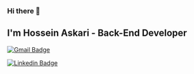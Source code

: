 ### Hi there 👋
## I'm Hossein Askari - Back-End Developer


[![Gmail Badge](https://img.shields.io/badge/Hossein%20Askari-D14836?style=for-the-badge&logo=gmail&logoColor=white&link=mailto:h.askari.16@gmail.com)](mailto:h.askari.16@gmail.com) 

[![Linkedin Badge](https://img.shields.io/badge/-Hossein%20Askari-0077b5?style=flat&logo=Linkedin&logoColor=white&link=https://linkedin.com/in/hosein-xz/)](https://www.linkedin.com/in/hosein-xz/) 

